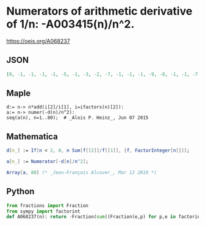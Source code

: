 # Numerators of arithmetic derivative of 1/n: \-A003415\(n\)/n^2\.
https://oeis.org/A068237
## JSON
```JSON
[0, -1, -1, -1, -1, -5, -1, -3, -2, -7, -1, -1, -1, -9, -8, -1, -1, -7, -1, -3, -10, -13, -1, -11, -2, -15, -1, -2, -1, -31, -1, -5, -14, -19, -12, -5, -1, -21, -16, -17, -1, -41, -1, -3, -13, -25, -1, -7, -2, -9, -20, -7, -1, -1, -16, -23, -22, -31, -1, -23]
```
## Maple
```Maple
d:= n-> n*add(i[2]/i[1], i=ifactors(n)[2]):
a:= n-> numer(-d(n)/n^2):
seq(a(n), n=1..80);  # _Alois P. Heinz_, Jun 07 2015
```
## Mathematica
```Mathematica
d[n_] := If[n < 2, 0, n Sum[f[[2]]/f[[1]], {f, FactorInteger[n]}]];
```
```Mathematica
a[n_] := Numerator[-d[n]/n^2];
```
```Mathematica
Array[a, 80] (* _Jean-François Alcover_, Mar 12 2019 *)
```
## Python
```Python
from fractions import Fraction
from sympy import factorint
def A068237(n): return -Fraction(sum((Fraction(e,p) for p,e in factorint(n).items())),n).numerator # _Chai Wah Wu_, Nov 03 2022
```
